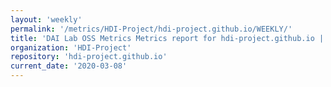 ```yaml
---
layout: 'weekly'
permalink: '/metrics/HDI-Project/hdi-project.github.io/WEEKLY/'
title: 'DAI Lab OSS Metrics Metrics report for hdi-project.github.io | WEEKLY-REPORT-2020-03-08'
organization: 'HDI-Project'
repository: 'hdi-project.github.io'
current_date: '2020-03-08'
---
```

